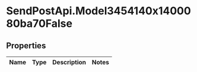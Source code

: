 # SendPostApi.Model3454140x1400080ba70False

## Properties
Name | Type | Description | Notes
------------ | ------------- | ------------- | -------------


